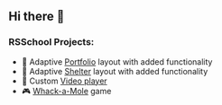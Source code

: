 ## Hi there 👋
### RSSchool Projects:
- 📸 Adaptive <a href="https://rolling-scopes-school.github.io/motya22-JSFEPRESCHOOL/portfolio/" target="_blank">Portfolio</a> layout with added functionality
- 🐶 Adaptive <a href="https://rolling-scopes-school.github.io/motya22-JSFE2022Q1/shelter/pages/main/" target="_blank">Shelter</a> layout with added functionality
- 🎥 Custom <a href="https://rolling-scopes-school.github.io/motya22-JSFEPRESCHOOL/portfolio/#video" target="_blank">Video player</a>
- 🎮 <a href="https://rolling-scopes-school.github.io/motya22-JSFEPRESCHOOL/whackamole-game/" target="_blank">Whack-a-Mole</a> game

<!--
**Motya22/Motya22** is a ✨ _special_ ✨ repository because its `README.md` (this file) appears on your GitHub profile.

Here are some ideas to get you started:

- 🔭 I’m currently working on ...
- 🌱 I’m currently learning ...
- 👯 I’m looking to collaborate on ...
- 🤔 I’m looking for help with ...
- 💬 Ask me about ...
- 📫 How to reach me: ...
- 😄 Pronouns: ...
- ⚡ Fun fact: ...
-->
